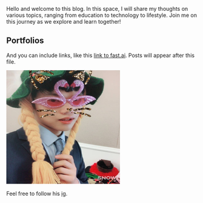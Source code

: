 Hello and welcome to this blog. In this space, I will share my thoughts on various topics, ranging from education to technology to lifestyle. Join me on this journey as we explore and learn together!


## Portfolios

And you can include links, like this [link to fast.ai](https://www.fast.ai). Posts will appear after this file. 


<img src="images/Ly.png" alt="Ly logo" width="300" height="300">


Feel free to follow his [ig](https://www.instagram.com/tirionyy_ee/).
